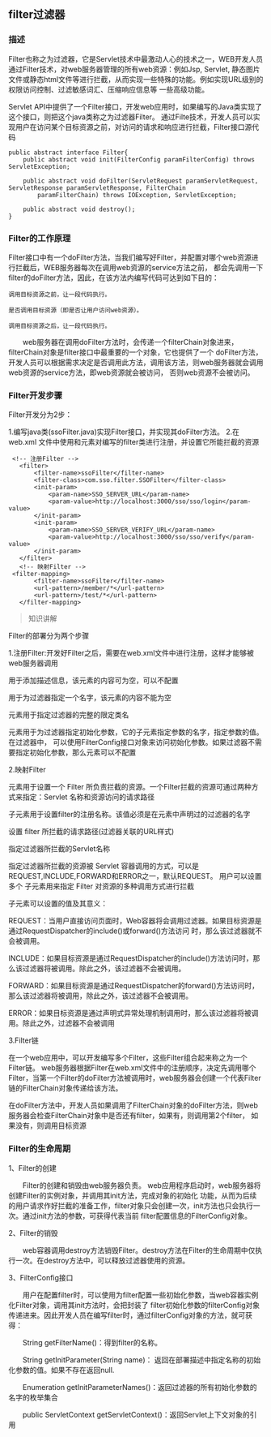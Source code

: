 
## filter过滤器

### 描述

Filter也称之为过滤器，它是Servlet技术中最激动人心的技术之一，WEB开发人员通过Filter技术，对web服务器管理的所有web资源：例如Jsp,
Servlet, 静态图片文件或静态html文件等进行拦截，从而实现一些特殊的功能。例如实现URL级别的权限访问控制、过滤敏感词汇、压缩响应信息等
一些高级功能。

Servlet API中提供了一个Filter接口，开发web应用时，如果编写的Java类实现了这个接口，则把这个java类称之为过滤器Filter。
通过Filte技术，开发人员可以实现用户在访问某个目标资源之前，对访问的请求和响应进行拦截，Filter接口源代码

```
public abstract interface Filter{  
    public abstract void init(FilterConfig paramFilterConfig) throws ServletException;  
    
    public abstract void doFilter(ServletRequest paramServletRequest, ServletResponse paramServletResponse, FilterChain   
        paramFilterChain) throws IOException, ServletException;  
        
    public abstract void destroy();  
} 
```

### Filter的工作原理

Filter接口中有一个doFilter方法，当我们编写好Filter，并配置对哪个web资源进行拦截后，WEB服务器每次在调用web资源的service方法之前，
都会先调用一下filter的doFilter方法，因此，在该方法内编写代码可达到如下目的：

    调用目标资源之前，让一段代码执行。
    
    是否调用目标资源（即是否让用户访问web资源）。
    
    调用目标资源之后，让一段代码执行。
    
　　web服务器在调用doFilter方法时，会传递一个filterChain对象进来，filterChain对象是filter接口中最重要的一个对象，它也提供了一个
doFilter方法，开发人员可以根据需求决定是否调用此方法，调用该方法，则web服务器就会调用web资源的service方法，即web资源就会被访问，
否则web资源不会被访问。


### Filter开发步骤

Filter开发分为2步：

 1.编写java类(ssoFilter.java)实现Filter接口，并实现其doFilter方法。
 2.在web.xml 文件中使用<filter>和<filter-mapping>元素对编写的filter类进行注册，并设置它所能拦截的资源
 ```
  <!-- 注册Filter -->
	<filter>
		<filter-name>ssoFilter</filter-name>
		<filter-class>com.sso.filter.SSOFilter</filter-class>
		<init-param>
			<param-name>SSO_SERVER_URL</param-name>
			<param-value>http://localhost:3000/sso/sso/login</param-value>
		</init-param>
		<init-param>
			<param-name>SSO_SERVER_VERIFY_URL</param-name>
			<param-value>http://localhost:3000/sso/sso/verify</param-value>
		</init-param>
	</filter>
	<!-- 映射Filter -->
  <filter-mapping>
	    <filter-name>ssoFilter</filter-name>
	    <url-pattern>/member/*</url-pattern>
	    <url-pattern>/test/*</url-pattern>
	</filter-mapping>
  ```
 
 > 知识讲解
 
 Filter的部署分为两个步骤
 
 1.注册Filter:开发好Filter之后，需要在web.xml文件中进行注册，这样才能够被web服务器调用
 
<description>用于添加描述信息，该元素的内容可为空，<description>可以不配置

<filter-name>用于为过滤器指定一个名字，该元素的内容不能为空

<filter-class>元素用于指定过滤器的完整的限定类名

<init-param>元素用于为过滤器指定初始化参数，它的子元素<param-name>指定参数的名字，<param-value>指定参数的值。在过滤器中，
可以使用FilterConfig接口对象来访问初始化参数。如果过滤器不需要指定初始化参数，那么<init-param>元素可以不配置

2.映射Filter

<filter-mapping>元素用于设置一个 Filter 所负责拦截的资源。一个Filter拦截的资源可通过两种方式来指定：Servlet 名称和资源访问的请求路径

<filter-name>子元素用于设置filter的注册名称。该值必须是在<filter>元素中声明过的过滤器的名字

<url-pattern>设置 filter 所拦截的请求路径(过滤器关联的URL样式)

<servlet-name>指定过滤器所拦截的Servlet名称

<dispatcher>指定过滤器所拦截的资源被 Servlet 容器调用的方式，可以是REQUEST,INCLUDE,FORWARD和ERROR之一，默认REQUEST。
用户可以设置多个<dispatcher> 子元素用来指定 Filter 对资源的多种调用方式进行拦截

<dispatcher> 子元素可以设置的值及其意义：

REQUEST：当用户直接访问页面时，Web容器将会调用过滤器。如果目标资源是通过RequestDispatcher的include()或forward()方法访问
时，那么该过滤器就不会被调用。

INCLUDE：如果目标资源是通过RequestDispatcher的include()方法访问时，那么该过滤器将被调用。除此之外，该过滤器不会被调用。

FORWARD：如果目标资源是通过RequestDispatcher的forward()方法访问时，那么该过滤器将被调用，除此之外，该过滤器不会被调用。

ERROR：如果目标资源是通过声明式异常处理机制调用时，那么该过滤器将被调用。除此之外，过滤器不会被调用

3.Filter链

在一个web应用中，可以开发编写多个Filter，这些Filter组合起来称之为一个Filter链。
web服务器根据Filter在web.xml文件中的注册顺序，决定先调用哪个Filter，当第一个Filter的doFilter方法被调用时，web服务器会创建一个代表Filter链的FilterChain对象传递给该方法。

在doFilter方法中，开发人员如果调用了FilterChain对象的doFilter方法，则web服务器会检查FilterChain对象中是否还有filter，如果有，则调用第2个filter，
如果没有，则调用目标资源


### Filter的生命周期

1、Filter的创建

　　Filter的创建和销毁由web服务器负责。 web应用程序启动时，web服务器将创建Filter的实例对象，并调用其init方法，完成对象的初始化
功能，从而为后续的用户请求作好拦截的准备工作，filter对象只会创建一次，init方法也只会执行一次。通过init方法的参数，可获得代表当前
filter配置信息的FilterConfig对象。

2、Filter的销毁

　　web容器调用destroy方法销毁Filter。destroy方法在Filter的生命周期中仅执行一次。在destroy方法中，可以释放过滤器使用的资源。

3、FilterConfig接口

　　用户在配置filter时，可以使用<init-param>为filter配置一些初始化参数，当web容器实例化Filter对象，调用其init方法时，会把封装了
filter初始化参数的filterConfig对象传递进来。因此开发人员在编写filter时，通过filterConfig对象的方法，就可获得：

　　String getFilterName()：得到filter的名称。
  
　　String getInitParameter(String name)： 返回在部署描述中指定名称的初始化参数的值。如果不存在返回null.
  
　　Enumeration getInitParameterNames()：返回过滤器的所有初始化参数的名字的枚举集合
  
　　public ServletContext getServletContext()：返回Servlet上下文对象的引用


